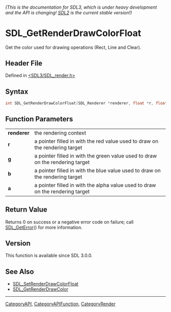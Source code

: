 ###### (This is the documentation for SDL3, which is under heavy development and the API is changing! [SDL2](https://wiki.libsdl.org/SDL2/) is the current stable version!)
# SDL_GetRenderDrawColorFloat

Get the color used for drawing operations (Rect, Line and Clear).

## Header File

Defined in [<SDL3/SDL_render.h>](https://github.com/libsdl-org/SDL/blob/main/include/SDL3/SDL_render.h)

## Syntax

```c
int SDL_GetRenderDrawColorFloat(SDL_Renderer *renderer, float *r, float *g, float *b, float *a);
```

## Function Parameters

|                  |                                                                               |
| ---------------- | ----------------------------------------------------------------------------- |
| **renderer**     | the rendering context                                                         |
| **r**            | a pointer filled in with the red value used to draw on the rendering target   |
| **g**            | a pointer filled in with the green value used to draw on the rendering target |
| **b**            | a pointer filled in with the blue value used to draw on the rendering target  |
| **a**            | a pointer filled in with the alpha value used to draw on the rendering target |

## Return Value

Returns 0 on success or a negative error code on failure; call
[SDL_GetError](SDL_GetError)() for more information.

## Version

This function is available since SDL 3.0.0.

## See Also

- [SDL_SetRenderDrawColorFloat](SDL_SetRenderDrawColorFloat)
- [SDL_GetRenderDrawColor](SDL_GetRenderDrawColor)

----
[CategoryAPI](CategoryAPI), [CategoryAPIFunction](CategoryAPIFunction), [CategoryRender](CategoryRender)

